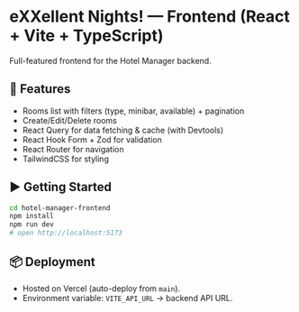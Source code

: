 # eXXellent Nights! — Frontend (React + Vite + TypeScript)

Full-featured frontend for the Hotel Manager backend.

## 🚀 Features
- Rooms list with filters (type, minibar, available) + pagination
- Create/Edit/Delete rooms
- React Query for data fetching & cache (with Devtools)
- React Hook Form + Zod for validation
- React Router for navigation
- TailwindCSS for styling


## ▶️ Getting Started
```bash
cd hotel-manager-frontend
npm install
npm run dev
# open http://localhost:5173
```
## 📦 Deployment
- Hosted on Vercel (auto-deploy from `main`).
- Environment variable: `VITE_API_URL` → backend API URL.
